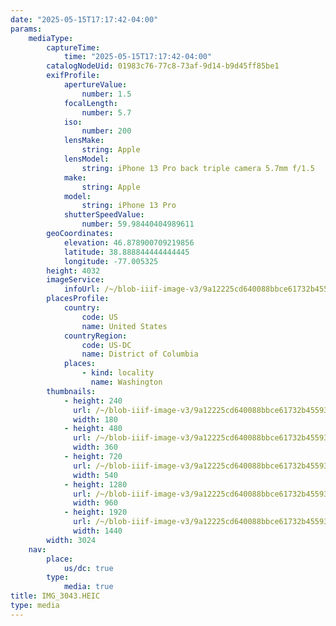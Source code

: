 ```yaml
---
date: "2025-05-15T17:17:42-04:00"
params:
    mediaType:
        captureTime:
            time: "2025-05-15T17:17:42-04:00"
        catalogNodeUid: 01983c76-77c8-73af-9d14-b9d45ff85be1
        exifProfile:
            apertureValue:
                number: 1.5
            focalLength:
                number: 5.7
            iso:
                number: 200
            lensMake:
                string: Apple
            lensModel:
                string: iPhone 13 Pro back triple camera 5.7mm f/1.5
            make:
                string: Apple
            model:
                string: iPhone 13 Pro
            shutterSpeedValue:
                number: 59.98440404989611
        geoCoordinates:
            elevation: 46.878900709219856
            latitude: 38.888844444444445
            longitude: -77.005325
        height: 4032
        imageService:
            infoUrl: /~/blob-iiif-image-v3/9a12225cd640088bbce61732b455933ce9cfb8b3e6fb426f8af59ec44ab2acea/info.json
        placesProfile:
            country:
                code: US
                name: United States
            countryRegion:
                code: US-DC
                name: District of Columbia
            places:
                - kind: locality
                  name: Washington
        thumbnails:
            - height: 240
              url: /~/blob-iiif-image-v3/9a12225cd640088bbce61732b455933ce9cfb8b3e6fb426f8af59ec44ab2acea/full/180%2C240/0/default.jpg
              width: 180
            - height: 480
              url: /~/blob-iiif-image-v3/9a12225cd640088bbce61732b455933ce9cfb8b3e6fb426f8af59ec44ab2acea/full/360%2C480/0/default.jpg
              width: 360
            - height: 720
              url: /~/blob-iiif-image-v3/9a12225cd640088bbce61732b455933ce9cfb8b3e6fb426f8af59ec44ab2acea/full/540%2C720/0/default.jpg
              width: 540
            - height: 1280
              url: /~/blob-iiif-image-v3/9a12225cd640088bbce61732b455933ce9cfb8b3e6fb426f8af59ec44ab2acea/full/960%2C1280/0/default.jpg
              width: 960
            - height: 1920
              url: /~/blob-iiif-image-v3/9a12225cd640088bbce61732b455933ce9cfb8b3e6fb426f8af59ec44ab2acea/full/1440%2C1920/0/default.jpg
              width: 1440
        width: 3024
    nav:
        place:
            us/dc: true
        type:
            media: true
title: IMG_3043.HEIC
type: media
---
```

